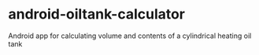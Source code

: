 android-oiltank-calculator
==========================

Android app for calculating volume and contents of a cylindrical heating oil tank

